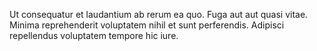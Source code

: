 Ut consequatur et laudantium ab rerum ea quo. Fuga aut aut quasi vitae. Minima reprehenderit voluptatem nihil et sunt perferendis. Adipisci repellendus voluptatem tempore hic iure.